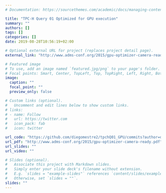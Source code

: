```yaml
---
# Documentation: https://sourcethemes.com/academic/docs/managing-content/

title: "TPC-H Query 01 Optimized for GPU execution"
summary: ""
authors: []
tags: []
categories: []
date: 2019-08-28T10:56:19+02:00

# Optional external URL for project (replaces project detail page).
external_link: "http://www.adms-conf.org/2015/gpu-optimizer-camera-ready.pdf"

# Featured image
# To use, add an image named `featured.jpg/png` to your page's folder.
# Focal points: Smart, Center, TopLeft, Top, TopRight, Left, Right, BottomLeft, Bottom, BottomRight.
image:
  caption: ""
  focal_point: ""
  preview_only: false

# Custom links (optional).
#   Uncomment and edit lines below to show custom links.
# links:
# - name: Follow
#   url: https://twitter.com
#   icon_pack: fab
#   icon: twitter

url_code: "https://github.com/diegomestre2/tpchQ01_GPU/commits?author=diegomestre2"
url_pdf: "http://www.adms-conf.org/2015/gpu-optimizer-camera-ready.pdf"
url_slides: ""
url_video: ""

# Slides (optional).
#   Associate this project with Markdown slides.
#   Simply enter your slide deck's filename without extension.
#   E.g. `slides = "example-slides"` references `content/slides/example-slides.md`.
#   Otherwise, set `slides = ""`.
slides: ""
---
```

